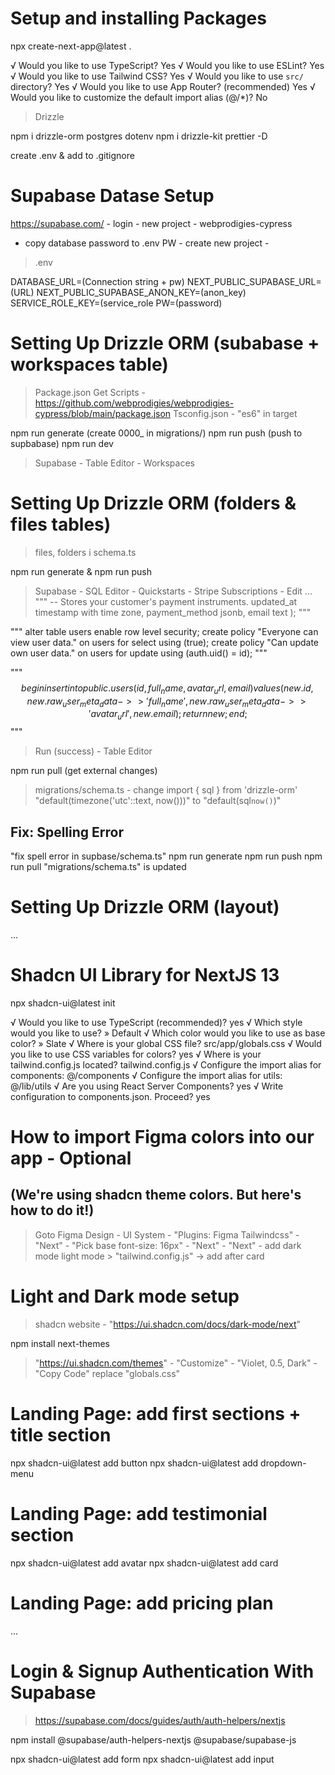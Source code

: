 # Setup and installing Packages

npx create-next-app@latest .

√ Would you like to use TypeScript? Yes
√ Would you like to use ESLint? Yes
√ Would you like to use Tailwind CSS? Yes
√ Would you like to use `src/` directory? Yes
√ Would you like to use App Router? (recommended) Yes
√ Would you like to customize the default import alias (@/*)? No 

> Drizzle

npm i drizzle-orm postgres dotenv
npm i drizzle-kit prettier -D

create .env & add to .gitignore

# Supabase Datase Setup

https://supabase.com/ - login - new project - webprodigies-cypress
- copy database password to .env PW - create new project - 
>.env

DATABASE_URL=(Connection string + pw)
NEXT_PUBLIC_SUPABASE_URL=(URL)
NEXT_PUBLIC_SUPABASE_ANON_KEY=(anon_key)
SERVICE_ROLE_KEY=(service_role
PW=(password)

# Setting Up Drizzle ORM (subabase + workspaces table)

> Package.json Get Scripts - https://github.com/webprodigies/webprodigies-cypress/blob/main/package.json
> Tsconfig.json - "es6" in target

npm run generate (create 0000_ in migrations/)
npm run push (push to supbabase)
npm run dev

> Supabase - Table Editor - Workspaces


# Setting Up Drizzle ORM (folders  & files tables)

> files, folders i schema.ts

npm run generate & npm run push

> Supabase - SQL Editor - Quickstarts - Stripe Subscriptions - Edit ...
"""
  -- Stores your customer's payment instruments.
  updated_at timestamp with time zone,
  payment_method jsonb,
  email text
);
"""

"""
alter table users
  enable row level security;
create policy "Everyone can view user data." on users
  for select using (true);
create policy "Can update own user data." on users
  for update using (auth.uid() = id);
"""

"""
$$
  begin
    insert into public.users (id, full_name, avatar_url, email)
    values (new.id, new.raw_user_meta_data->>'full_name', new.raw_user_meta_data->>'avatar_url', new.email);
    return new;
  end;
$$
"""

> Run (success) - Table Editor 

npm run pull (get external changes)

> migrations/schema.ts - change
import { sql } from 'drizzle-orm'
"default(timezone('utc'::text, now()))" to "default(sql`now()`)"

## Fix: Spelling Error
"fix spell error in supbase/schema.ts"
npm run generate
npm run push 
npm run pull
"migrations/schema.ts" is updated

# Setting Up Drizzle ORM (layout)

...

# Shadcn UI Library for NextJS 13

npx shadcn-ui@latest init

√ Would you like to use TypeScript (recommended)? yes
√ Which style would you like to use? » Default
√ Which color would you like to use as base color? » Slate
√ Where is your global CSS file? src/app/globals.css
√ Would you like to use CSS variables for colors? yes
√ Where is your tailwind.config.js located? tailwind.config.js
√ Configure the import alias for components: @/components
√ Configure the import alias for utils: @/lib/utils
√ Are you using React Server Components? yes
√ Write configuration to components.json. Proceed? yes

# How to import Figma colors into our app - Optional
## (We're using shadcn theme colors. But here's how to do it!)

> Goto Figma Design - UI System - "Plugins: Figma Tailwindcss" -
> "Next" - "Pick base font-size: 16px" - "Next" - "Next" - 
> add dark mode light mode > "tailwind.config.js" -> add after card

# Light and Dark mode setup

> shadcn website - "https://ui.shadcn.com/docs/dark-mode/next"

npm install next-themes

> "https://ui.shadcn.com/themes" - "Customize" - "Violet, 0.5, Dark" - "Copy Code"
> replace "globals.css" 

# Landing Page: add first sections + title section

npx shadcn-ui@latest add button
npx shadcn-ui@latest add dropdown-menu

# Landing Page: add testimonial section

npx shadcn-ui@latest add avatar
npx shadcn-ui@latest add card

# Landing Page: add pricing plan

...

# Login & Signup Authentication With Supabase

> https://supabase.com/docs/guides/auth/auth-helpers/nextjs

npm install @supabase/auth-helpers-nextjs @supabase/supabase-js

npx shadcn-ui@latest add form
npx shadcn-ui@latest add input
